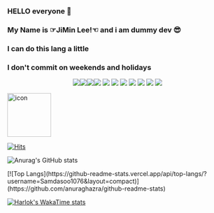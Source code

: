 


### HELLO everyone 👋
### My Name is ☞JiMin Lee!☜ and i am dummy dev 😎
### I can do this lang a little
### I don't commit on weekends and holidays
<p align="center">
<img src="https://img.shields.io/badge/javascript-F7DF1E?style=for-the-badge&logo=javascript&logoColor=JS"><img src="https://img.shields.io/badge/Python-3776AB?style=for-the-badge&logo=Python&logoColor=white"><img src="https://img.shields.io/badge/androidstudio-3DDC84?style=for-the-badge&logo=androidstudio&logoColor=blue"><img src="https://img.shields.io/badge/instagram-E4405F?style=for-the-badge&logo=instagram&logoColor=pink">
<img src="https://img.shields.io/badge/filezilla-BF0000?style=for-the-badge&logo=filezilla&logoColor=red">
<img src="https://img.shields.io/badge/googlecloud-4285F4?style=for-the-badge&logo=googlecloud&logoColor=white">
<img src="https://img.shields.io/badge/linux-FCC624?style=for-the-badge&logo=linux&logoColor=white">
<img src="https://img.shields.io/badge/html5-34F26?style=for-the-badge&logo=html5&logoColor=white">
<img src="https://img.shields.io/badge/css3-1572B6?style=for-the-badge&logo=css3&logoColor=white">
<img src="https://img.shields.io/badge/react-61DAFB?style=for-the-badge&logo=react&logoColor=white">
<img src="https://img.shields.io/badge/obsidian-7C3AED?style=for-the-badge&logo=obsidian&logoColor=white">
</p>

<div style="display: flex; align-items: flex-start;"><img src="https://techstack-generator.vercel.app/java-icon.svg" alt="icon" width="100" height="100" /></div>

[![Hits](https://hits.seeyoufarm.com/api/count/incr/badge.svg?url=https%3A%2F%2Fgithub.com%2FSamdasoo1076&count_bg=%234CDFEF&title_bg=%233F3939&icon=angellist.svg&icon_color=%23FFFFFF&title=click&edge_flat=false)](https://hits.seeyoufarm.com)


![Anurag's GitHub stats](https://github-readme-stats.vercel.app/api?username=Samdasoo1076&show_icons=true&theme=radical)

<p>
[![Top Langs](https://github-readme-stats.vercel.app/api/top-langs/?username=Samdasoo1076&layout=compact)](https://github.com/anuraghazra/github-readme-stats)
  
[![Harlok's WakaTime stats](https://github-readme-stats.vercel.app/api/wakatime?username=Samdasoo1076)](https://github.com/anuraghazra/github-readme-stats)
</p>

